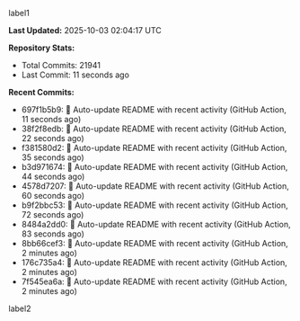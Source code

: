 
label1 
<!-- ACTIVITY_START -->
**Last Updated:** 2025-10-03 02:04:17 UTC

**Repository Stats:**
- Total Commits: 21941
- Last Commit: 11 seconds ago

**Recent Commits:**
- 697f1b5b9: 🤖 Auto-update README with recent activity (GitHub Action, 11 seconds ago)
- 38f2f8edb: 🤖 Auto-update README with recent activity (GitHub Action, 22 seconds ago)
- f381580d2: 🤖 Auto-update README with recent activity (GitHub Action, 35 seconds ago)
- b3d971674: 🤖 Auto-update README with recent activity (GitHub Action, 44 seconds ago)
- 4578d7207: 🤖 Auto-update README with recent activity (GitHub Action, 60 seconds ago)
- b9f2bbc53: 🤖 Auto-update README with recent activity (GitHub Action, 72 seconds ago)
- 8484a2dd0: 🤖 Auto-update README with recent activity (GitHub Action, 83 seconds ago)
- 8bb66cef3: 🤖 Auto-update README with recent activity (GitHub Action, 2 minutes ago)
- 176c735a4: 🤖 Auto-update README with recent activity (GitHub Action, 2 minutes ago)
- 7f545ea6a: 🤖 Auto-update README with recent activity (GitHub Action, 2 minutes ago)
<!-- ACTIVITY_END -->

label2
